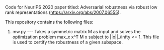 Code for NeurIPS 2020 paper titled: Adversarial robustness via robust low rank representations (https://arxiv.org/abs/2007.06555). 

This repository contains the following files:

1. mw.py --- Takes a symmetric matrix M as input and solves the optimization problem max_x x^T M x subject to ||x||_\infty <= 1. This file is used to certify the robustness of a given subspace.

